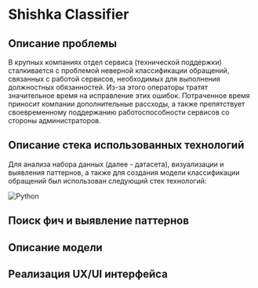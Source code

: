 # Shishka Classifier

## Описание проблемы

В крупных компаниях отдел сервиса (технической поддержки) сталкивается с проблемой неверной классификации обращений, связанных с работой сервисов, необходимых для выполнения должностных обязанностей. Из-за этого операторы тратят значительное время на исправление этих ошибок. Потраченное время приносит компании дополнительные рассходы, а также препятствует своевременному поддержанию работоспособности сервисов со стороны администраторов. 

## Описание стека использованных технологий

Для анализа набора данных (далее - датасета), визуализации и выявления паттернов, а также для создания модели классификации обращений был использован следующий стек технологий:

![[Python](https://www.python.org/)]() 

## Поиск фич и выявление паттернов 

## Описание модели

## Реализация UX/UI интерфейса
